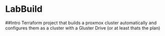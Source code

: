 # LabBuild

##Intro
Terraform project that builds a proxmox cluster automatically and configures them as a cluster with a Gluster Drive (or at least thats the plan)
